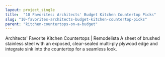 ```yaml
---
layout: project_single
title:  "10 Favorites: Architects' Budget Kitchen Countertop Picks"
slug: "10-favorites-architects-budget-kitchen-countertop-picks"
parent: "kitchen-countertops-on-a-budget"
---
```

Architects' Favorite Kitchen Countertops | Remodelista A sheet of brushed stainless steel with an exposed, clear-sealed multi-ply plywood edge and integrate sink into the countertop for a seamless look.